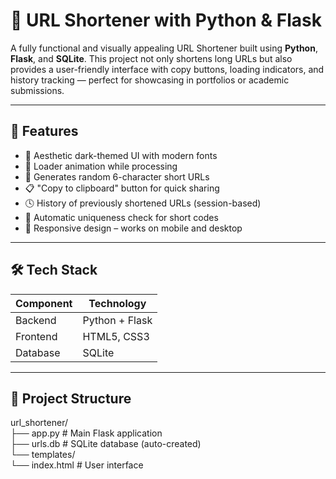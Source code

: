 # 🔗 URL Shortener with Python & Flask

A fully functional and visually appealing URL Shortener built using **Python**, **Flask**, and **SQLite**. This project not only shortens long URLs but also provides a user-friendly interface with copy buttons, loading indicators, and history tracking — perfect for showcasing in portfolios or academic submissions.

---

## 🚀 Features

- 🎨 Aesthetic dark-themed UI with modern fonts
- 🔄 Loader animation while processing
- 🔗 Generates random 6-character short URLs
- 📋 "Copy to clipboard" button for quick sharing
- 🕓 History of previously shortened URLs (session-based)
- 🧠 Automatic uniqueness check for short codes
- 📱 Responsive design – works on mobile and desktop

---

## 🛠️ Tech Stack

| Component  | Technology     |
|------------|----------------|
| Backend    | Python + Flask |
| Frontend   | HTML5, CSS3    |
| Database   | SQLite         |

---

## 🧩 Project Structure
url_shortener/<br>
├── app.py # Main Flask application<br>
├── urls.db # SQLite database (auto-created)<br>
└── templates/<br>
└── index.html # User interface<br>

